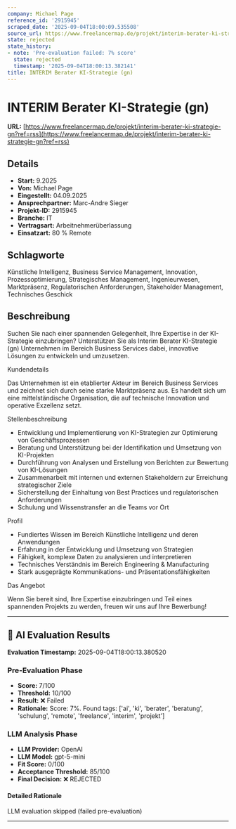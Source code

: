 ```yaml
---
company: Michael Page
reference_id: '2915945'
scraped_date: '2025-09-04T18:00:09.535508'
source_url: https://www.freelancermap.de/projekt/interim-berater-ki-strategie-gn?ref=rss
state: rejected
state_history:
- note: 'Pre-evaluation failed: 7% score'
  state: rejected
  timestamp: '2025-09-04T18:00:13.382141'
title: INTERIM Berater KI-Strategie (gn)
---
```



# INTERIM Berater KI-Strategie (gn)
**URL:** [https://www.freelancermap.de/projekt/interim-berater-ki-strategie-gn?ref=rss](https://www.freelancermap.de/projekt/interim-berater-ki-strategie-gn?ref=rss)
## Details
- **Start:** 9.2025
- **Von:** Michael Page
- **Eingestellt:** 04.09.2025
- **Ansprechpartner:** Marc-Andre Sieger
- **Projekt-ID:** 2915945
- **Branche:** IT
- **Vertragsart:** Arbeitnehmerüberlassung
- **Einsatzart:** 80
                                                % Remote

## Schlagworte
Künstliche Intelligenz, Business Service Management, Innovation, Prozessoptimierung, Strategisches Management, Ingenieurwesen, Marktpräsenz, Regulatorischen Anforderungen, Stakeholder Management, Technisches Geschick

## Beschreibung
Suchen Sie nach einer spannenden Gelegenheit, Ihre Expertise in der KI-Strategie einzubringen? Unterstützen Sie als Interim Berater KI-Strategie (gn) Unternehmen im Bereich Business Services dabei, innovative Lösungen zu entwickeln und umzusetzen.

Kundendetails

Das Unternehmen ist ein etablierter Akteur im Bereich Business Services und zeichnet sich durch seine starke Marktpräsenz aus. Es handelt sich um eine mittelständische Organisation, die auf technische Innovation und operative Exzellenz setzt.

Stellenbeschreibung
- Entwicklung und Implementierung von KI-Strategien zur Optimierung von Geschäftsprozessen
- Beratung und Unterstützung bei der Identifikation und Umsetzung von KI-Projekten
- Durchführung von Analysen und Erstellung von Berichten zur Bewertung von KI-Lösungen
- Zusammenarbeit mit internen und externen Stakeholdern zur Erreichung strategischer Ziele
- Sicherstellung der Einhaltung von Best Practices und regulatorischen Anforderungen
- Schulung und Wissenstransfer an die Teams vor Ort

Profil
- Fundiertes Wissen im Bereich Künstliche Intelligenz und deren Anwendungen
- Erfahrung in der Entwicklung und Umsetzung von Strategien
- Fähigkeit, komplexe Daten zu analysieren und interpretieren
- Technisches Verständnis im Bereich Engineering & Manufacturing
- Stark ausgeprägte Kommunikations- und Präsentationsfähigkeiten

Das Angebot

Wenn Sie bereit sind, Ihre Expertise einzubringen und Teil eines spannenden Projekts zu werden, freuen wir uns auf Ihre Bewerbung!

---

## 🤖 AI Evaluation Results

**Evaluation Timestamp:** 2025-09-04T18:00:13.380520

### Pre-Evaluation Phase
- **Score:** 7/100
- **Threshold:** 10/100
- **Result:** ❌ Failed
- **Rationale:** Score: 7%. Found tags: ['ai', 'ki', 'berater', 'beratung', 'schulung', 'remote', 'freelance', 'interim', 'projekt']

### LLM Analysis Phase
- **LLM Provider:** OpenAI
- **LLM Model:** gpt-5-mini
- **Fit Score:** 0/100
- **Acceptance Threshold:** 85/100
- **Final Decision:** ❌ REJECTED

#### Detailed Rationale
LLM evaluation skipped (failed pre-evaluation)

---
